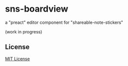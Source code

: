 # sns-boardview #

a "preact" editor component for "shareable-note-stickers"

(work in progress)

## License ##

[MIT License](LICENSE.md)
